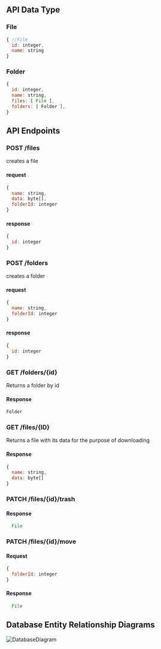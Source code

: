 ## API Data Type
### File
```javascript
{ //File
  id: integer,
  name: string
}
```

### Folder
```javascript
{
  id: integer,
  name: string,
  files: [ File ],
  folders: [ Folder ],
}
```


## API Endpoints

### POST /files
creates a file

#### request
```javascript
{
  name: string,
  data: byte[],
  folderId: integer
}
```

#### response
```javascript
{
  id: integer
}
```

### POST /folders
creates a folder

#### request
```javascript
{
  name: string,
  folderId: integer
}
```

#### response
```javascript
{
  id: integer
}
```

### GET /folders/{id} 
Returns a folder by id

#### Response
```javascript
Folder
```

### GET /files/{ID} 
Returns a file with its data for the purpose of downloading

#### Response
```javascript
{
  name: string,
  data: byte[]
}
```

### PATCH /files/{id}/trash

#### Response
```javascript
  File
```

### PATCH /files/{id}/move

#### Request
```javascript
{
  folderId: integer
}
```

#### Response
```javascript
  File
```


 ## Database Entity Relationship Diagrams
![DatabaseDiagram](https://user-images.githubusercontent.com/10840988/61665895-d1b94880-ac9b-11e9-8e8e-7792f07196a8.png)
